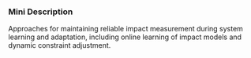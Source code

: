 ### Mini Description

Approaches for maintaining reliable impact measurement during system learning and adaptation, including online learning of impact models and dynamic constraint adjustment.
